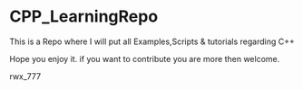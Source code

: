 # CPP_LearningRepo

This is a Repo where I will put all Examples,Scripts & tutorials regarding C++

Hope you enjoy it.
if you want to contribute you are more then welcome.

rwx_777
